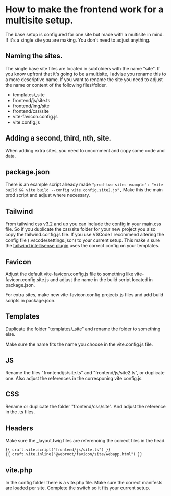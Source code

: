 # How to make the frontend work for a multisite setup.

The base setup is configured for one site but made with a multisite in mind.
If it's a single site you are making. You don't need to adjust anything.

## Naming the sites.

The single base site files are located in subfolders with the name "site". If you know upfront that it's going to be a multisite, I advise you rename this to a more descriptive name.
If you want to rename the site you need to adjust the name or content of the following files/folder.

- templates/\_site
- frontend/js/site.ts
- frontend/img/site
- frontend/css/site
- vite-favicon.config.js
- vite.config.js

## Adding a second, third, nth, site.

When adding extra sites, you need to uncomment and copy some code and data.

## package.json

There is an example script already made `"prod-two-sites-example": "vite build && vite build --config vite.config.site2.js",`
Make this the main prod script and adjust where necessary.

## Tailwind

From tailwind css v3.2 and up you can include the config in your main.css file. So if you duplicate the css/site folder for your new project you also copy the tailwind.config.js file.
If you use VSCode I recommend altering the config file (.vscode/settings.json) to your current setup. This make s sure the [tailwind intellisense plugin](https://marketplace.visualstudio.com/items?itemName=bradlc.vscode-tailwindcss) uses the correct config on your templates.

## Favicon

Adjust the default vite-favicon.config.js file to something like vite-favicon.config.site.js and adjust the name in the build script located in package.json.

For extra sites, make new vite-favicon.config.projectx.js files and add build scripts in package.json.

## Templates

Duplicate the folder "templates/\_site" and rename the folder to something else.

Make sure the name fits the name you choose in the vite.config.js file.

## JS

Rename the files "frontend/js/site.ts" and "frontend/js/site2.ts", or duplicate one. Also adjust the references in the corresponing vite.config.js.

## CSS

Rename or duplicate the folder "frontend/css/site". And adjust the reference in the .ts files.

## Headers

Make sure the \_layout.twig files are referencing the correct files in the head.

```
{{ craft.vite.script("frontend/js/site.ts") }}
{{ craft.vite.inline("@webroot/favicon/site/webapp.html") }}
```

## vite.php

In the config folder there is a vite.php file. Make sure the correct manifests are loaded per site. Complete the switch so it fits your current setup.
